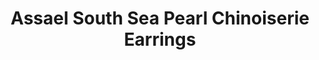 ---
title: Assael South Sea Pearl Chinoiserie Earrings
description: |
  South Sea Cultured Pearl Drop and Diamond Earrings, 6 Pearl Drops, 10.0 - 12.2mm. Hand set with 122 Diamonds in 18K White Gold, 2.14 ctw.
specs: |
images:
  - assael-south-sea-pearl-chinoiserie-earrings.jpg
category: Couture
order: 7
tags:
  - earrings
---